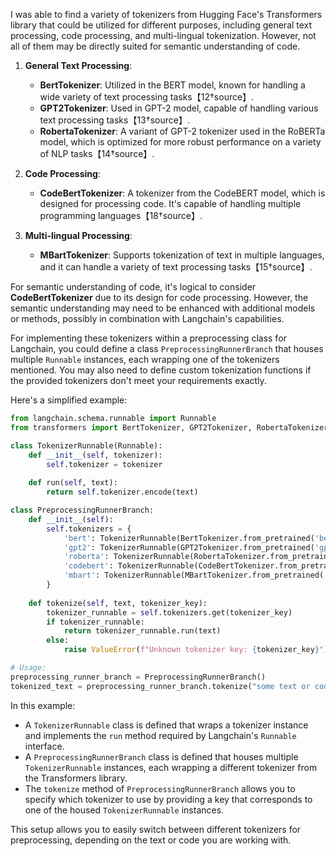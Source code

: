 I was able to find a variety of tokenizers from Hugging Face's Transformers library that could be utilized for different purposes, including general text processing, code processing, and multi-lingual tokenization. However, not all of them may be directly suited for semantic understanding of code. 

1. **General Text Processing**:
   - **BertTokenizer**: Utilized in the BERT model, known for handling a wide variety of text processing tasks【12†source】.
   - **GPT2Tokenizer**: Used in GPT-2 model, capable of handling various text processing tasks【13†source】.
   - **RobertaTokenizer**: A variant of GPT-2 tokenizer used in the RoBERTa model, which is optimized for more robust performance on a variety of NLP tasks【14†source】.

2. **Code Processing**:
   - **CodeBertTokenizer**: A tokenizer from the CodeBERT model, which is designed for processing code. It's capable of handling multiple programming languages【18†source】.

3. **Multi-lingual Processing**:
   - **MBartTokenizer**: Supports tokenization of text in multiple languages, and it can handle a variety of text processing tasks【15†source】.

For semantic understanding of code, it's logical to consider **CodeBertTokenizer** due to its design for code processing. However, the semantic understanding may need to be enhanced with additional models or methods, possibly in combination with Langchain's capabilities.

For implementing these tokenizers within a preprocessing class for Langchain, you could define a class `PreprocessingRunnerBranch` that houses multiple `Runnable` instances, each wrapping one of the tokenizers mentioned. You may also need to define custom tokenization functions if the provided tokenizers don't meet your requirements exactly.

Here's a simplified example:

```python
from langchain.schema.runnable import Runnable
from transformers import BertTokenizer, GPT2Tokenizer, RobertaTokenizer, CodeBertTokenizer, MBartTokenizer

class TokenizerRunnable(Runnable):
    def __init__(self, tokenizer):
        self.tokenizer = tokenizer
    
    def run(self, text):
        return self.tokenizer.encode(text)

class PreprocessingRunnerBranch:
    def __init__(self):
        self.tokenizers = {
            'bert': TokenizerRunnable(BertTokenizer.from_pretrained('bert-base-uncased')),
            'gpt2': TokenizerRunnable(GPT2Tokenizer.from_pretrained('gpt2')),
            'roberta': TokenizerRunnable(RobertaTokenizer.from_pretrained('roberta-base')),
            'codebert': TokenizerRunnable(CodeBertTokenizer.from_pretrained('codebert-base')),
            'mbart': TokenizerRunnable(MBartTokenizer.from_pretrained('facebook/mbart-large-cc25'))
        }
    
    def tokenize(self, text, tokenizer_key):
        tokenizer_runnable = self.tokenizers.get(tokenizer_key)
        if tokenizer_runnable:
            return tokenizer_runnable.run(text)
        else:
            raise ValueError(f"Unknown tokenizer key: {tokenizer_key}")

# Usage:
preprocessing_runner_branch = PreprocessingRunnerBranch()
tokenized_text = preprocessing_runner_branch.tokenize("some text or code", 'bert')  # Example usage with BERT tokenizer
```

In this example:
- A `TokenizerRunnable` class is defined that wraps a tokenizer instance and implements the `run` method required by Langchain's `Runnable` interface.
- A `PreprocessingRunnerBranch` class is defined that houses multiple `TokenizerRunnable` instances, each wrapping a different tokenizer from the Transformers library.
- The `tokenize` method of `PreprocessingRunnerBranch` allows you to specify which tokenizer to use by providing a key that corresponds to one of the housed `TokenizerRunnable` instances.

This setup allows you to easily switch between different tokenizers for preprocessing, depending on the text or code you are working with.